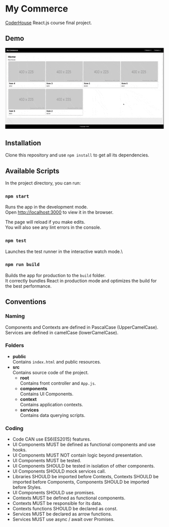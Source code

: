 # My Commerce

[CoderHouse](https://www.coderhouse.com/) React.js course final project.

## Demo

![Demo](demo/demo.gif)

## Installation

Clone this repository and use `npm install` to get all its dependencies.

## Available Scripts

In the project directory, you can run:

### `npm start`

Runs the app in the development mode.\
Open [http://localhost:3000](http://localhost:3000) to view it in the browser.

The page will reload if you make edits.\
You will also see any lint errors in the console.

### `npm test`

Launches the test runner in the interactive watch mode.\

### `npm run build`

Builds the app for production to the `build` folder.\
It correctly bundles React in production mode and optimizes the build for the best performance.

## Conventions

### Naming

Components and Contexts are defined in PascalCase (UpperCamelCase).\
Services are defined in camelCase (lowerCamelCase).

### Folders

- **public**\
  Contains `index.html` and public resources.
- **src**\
  Contains source code of the project.
  - **root**\
    Contains front controller and `App.js`.
  - **components**\
    Contains UI Components.
  - **context**\
    Contains application contexts.
  - **services**\
    Contains data querying scripts.

### Coding

- Code CAN use ES6(ES2015) features. 
- UI Components MUST be defined as functional components and use hooks.
- UI Components MUST NOT contain logic beyond presentation. 
- UI Components MUST be tested.
- UI Components SHOULD be tested in isolation of other components.
- UI Components SHOULD mock services call.
- Libraries SHOULD be imported before Contexts, Contexts SHOULD be imported before Components, Components SHOULD be
imported before Styles.
- UI Components SHOULD use promises.
- Contexts MUST be defined as functional components.
- Contexts MUST be responsible for its data.
- Contexts functions SHOULD be declared as const.
- Services MUST be declared as arrow functions.
- Services MUST use async / await over Promises.
